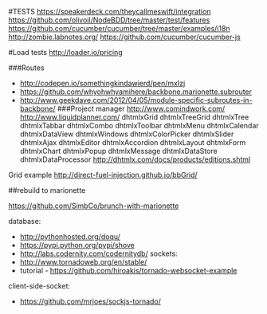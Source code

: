 #TESTS
https://speakerdeck.com/theycallmeswift/integration
https://github.com/olivoil/NodeBDD/tree/master/test/features
https://github.com/cucumber/cucumber/tree/master/examples/i18n
http://zombie.labnotes.org/
https://github.com/cucumber/cucumber-js


#Load tests
http://loader.io/pricing

###Routes
 * http://codepen.io/somethingkindawierd/pen/mxIzj
 * https://github.com/whyohwhyamihere/backbone.marionette.subrouter
 * http://www.geekdave.com/2012/04/05/module-specific-subroutes-in-backbone/
###Project manager
http://www.comindwork.com/
http://www.liquidplanner.com/
dhtmlxGrid
dhtmlxTreeGrid
dhtmlxTree
dhtmlxTabbar
dhtmlxCombo
dhtmlxToolbar
dhtmlxMenu
dhtmlxCalendar
dhtmlxDataView
dhtmlxWindows
dhtmlxColorPicker
dhtmlxSlider
dhtmlxAjax
dhtmlxEditor
dhtmlxAccordion
dhtmlxLayout
dhtmlxForm
dhtmlxChart
dhtmlxPopup
dhtmlxMessage
dhtmlxDataStore
dhtmlxDataProcessor
http://dhtmlx.com/docs/products/editions.shtml




Grid example http://direct-fuel-injection.github.io/bbGrid/


##rebuild to marionette

https://github.com/SimbCo/brunch-with-marionette


database:

 * http://pythonhosted.org/doqu/
 * https://pypi.python.org/pypi/shove
 * http://labs.codernity.com/codernitydb/
sockets:
 * http://www.tornadoweb.org/en/stable/
 * tutorial - https://github.com/hiroakis/tornado-websocket-example
 
client-side-socket:

 * https://github.com/mrjoes/sockjs-tornado/